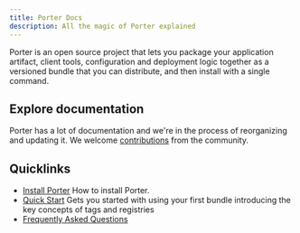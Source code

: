 ```yaml
---
title: Porter Docs
description: All the magic of Porter explained
---
```


Porter is an open source project that lets you package your application artifact, client tools, configuration and deployment logic together as a versioned bundle that you can distribute, and then install with a single command.

## Explore documentation

Porter has a lot of documentation and we're in the process of reorganizing and updating it. We welcome [contributions](/contribute/) from the community. 

## Quicklinks

* [Install Porter](/install/) How to install Porter. 
* [Quick Start](/quickstart/) Gets you started with using your first bundle introducing the key concepts of tags and registries 
* [Frequently Asked Questions](/faq) 
